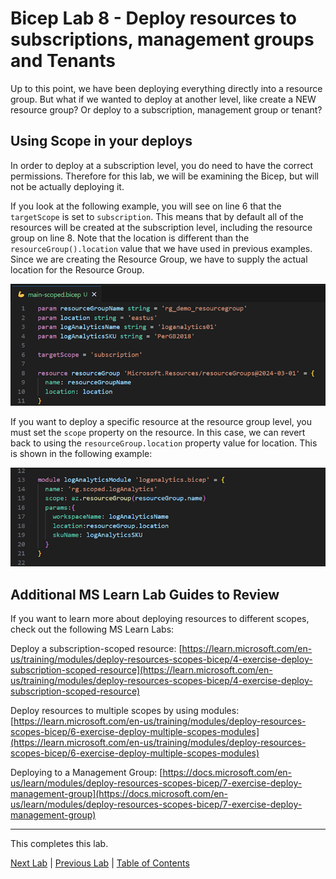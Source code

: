 # Bicep Lab 8 - Deploy resources to subscriptions, management groups and Tenants

Up to this point, we have been deploying everything directly into a resource group. But what if we wanted to deploy at another level, like create a NEW resource group? Or deploy to a subscription, management group or tenant?

## Using Scope in your deploys

In order to deploy at a subscription level, you do need to have the correct permissions. Therefore for this lab, we will be examining the Bicep, but will not be actually deploying it.

If you look at the following example, you will see on line 6 that the `targetScope` is set to `subscription`. This means that by default all of the resources will be created at the subscription level, including the resource group on line 8. Note that the location is different than the `resourceGroup().location` value that we have used in previous examples.  Since we are creating the Resource Group, we have to supply the actual location for the Resource Group.

![Scoped Deploy Example](img/Scoped_Deploy_02.png)

If you want to deploy a specific resource at the resource group level, you must set the `scope` property on the resource. In this case, we can revert back to using the `resourceGroup.location` property value for location.  This is shown in the following example:

![Group Deploy Example](img/Scoped_Deploy_03.png)

## Additional MS Learn Lab Guides to Review

If you want to learn more about deploying resources to different scopes, check out the following MS Learn Labs:

Deploy a subscription-scoped resource:
[https://learn.microsoft.com/en-us/training/modules/deploy-resources-scopes-bicep/4-exercise-deploy-subscription-scoped-resource](https://learn.microsoft.com/en-us/training/modules/deploy-resources-scopes-bicep/4-exercise-deploy-subscription-scoped-resource)

Deploy resources to multiple scopes by using modules:
[https://learn.microsoft.com/en-us/training/modules/deploy-resources-scopes-bicep/6-exercise-deploy-multiple-scopes-modules](https://learn.microsoft.com/en-us/training/modules/deploy-resources-scopes-bicep/6-exercise-deploy-multiple-scopes-modules)

Deploying to a Management Group:
[https://docs.microsoft.com/en-us/learn/modules/deploy-resources-scopes-bicep/7-exercise-deploy-management-group](https://docs.microsoft.com/en-us/learn/modules/deploy-resources-scopes-bicep/7-exercise-deploy-management-group)

---

This completes this lab.

[Next Lab](../09_Tips/readme.md) | [Previous Lab](../07_Bicep_Registries/readme.md) | [Table of Contents](../readme.md#bicep-labs)
